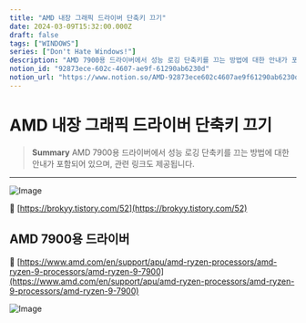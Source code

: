 ```yaml
---
title: "AMD 내장 그래픽 드라이버 단축키 끄기"
date: 2024-03-09T15:32:00.000Z
draft: false
tags: ["WINDOWS"]
series: ["Don't Hate Windows!"]
description: "AMD 7900용 드라이버에서 성능 로깅 단축키를 끄는 방법에 대한 안내가 포함되어 있으며, 관련 링크도 제공됩니다."
notion_id: "92873ece-602c-4607-ae9f-61290ab6230d"
notion_url: "https://www.notion.so/AMD-92873ece602c4607ae9f61290ab6230d"
---
```


# AMD 내장 그래픽 드라이버 단축키 끄기

> **Summary**
> AMD 7900용 드라이버에서 성능 로깅 단축키를 끄는 방법에 대한 안내가 포함되어 있으며, 관련 링크도 제공됩니다.

---

![Image](https://prod-files-secure.s3.us-west-2.amazonaws.com/09ccd4d5-876c-4bba-bbdf-cc77a0a11257/d74b5b85-7917-4e38-8852-c8ec120964f9/Untitled.png?X-Amz-Algorithm=AWS4-HMAC-SHA256&X-Amz-Content-Sha256=UNSIGNED-PAYLOAD&X-Amz-Credential=ASIAZI2LB466UXEAXTCO%2F20250724%2Fus-west-2%2Fs3%2Faws4_request&X-Amz-Date=20250724T083625Z&X-Amz-Expires=3600&X-Amz-Security-Token=IQoJb3JpZ2luX2VjEAAaCXVzLXdlc3QtMiJHMEUCIHuMqZHzP4mU2orBFpJSj%2Fmao3HGajEwpQbImsPfSR54AiEA3T7gyoWuthkSJ4mKqi9Vv4faP6Uezz2aUErUAD9T6Dwq%2FwMIKRAAGgw2Mzc0MjMxODM4MDUiDHf1fNi54Ix1wqsGyCrcA7LJ4PSI9PSkikMgNm%2Fep8DHVw0ZzEanhwgDalnBBY9j8eyvQ%2BhjAl8Bc8%2Bq9iEPpyrMtEIy9oHuetEq20OZz%2BxbhPSJ7AkS5czJz4XGVL%2FidpQNHrxt8yqFU%2BiBiOxxLVPIPH7Kc6Z0hc54ZzsicbV5M2O8x2anTfbZ6Mu7wMPTVBTE%2BOe9Xlt3%2FjDwkSGBPCOUz1JWlP05hlzguZKSL4qC%2FI9FgBCff4R6KU9vN%2F9zPsldwlXQnJEMHLTCLYRRDwldqgwZU4CLwQCJl9zNbZjO3xrSI6tEnpJb%2FJ6EZrkLGWG2OYA5lpaCfH%2BTKZUFeska1%2BBEGYEx%2BbOGx1jcddBdxhh%2FS9G9818P3fTqtcwSi9Pl70gCeJRMGcuNCZAV1nMARr2Ww1g8DX6gF4saX9Pd%2BnXsQ3EOGVXnN13Hf0bDRx5Nrd6vbry8uY99P2QzW6jC9tQ%2BIIyCG3V%2F3yCQ%2Fnwyk3ixoDYvq3EyJVgZmjUfMUl1QCFwWbJSErq9VJKTk4BZBoGQqY%2B8ny87H%2FplzU5Ef76znj7OybuKCPQRzTKiE6poS%2BnG8B57CZ9IOiL6gQtTH3bjw76zp%2BDiJaGzAJXuH2pzJQx1HyiSekMoiN3iYi0bEimUB7ka3TR1MIjPh8QGOqUBc8bCSNffhV612h%2FcxkmB2Op0VVuqvzrmIe1W%2B2KkQXUvZ7RuQnv92r3KHlODD%2FnoO%2FL7DUiIdqLxKB9b8alJF25ufX7Qw%2B3zTu3YfGE5k5%2BuJgvP%2FFXM2e0clS7lwPO7X7pt9naJBkzHKzoXHeQx6%2BD1cRwvHf2PtGUls5gczwJXy9Z%2F8Y3A3RmPg%2BALDGsMWJqloCckorDsuh7EvdwwaoLvdriw&X-Amz-Signature=b8e7da1dd75dfb610bacc087e2cb63fc9571db82ce6d8e2af98d4203a2083d33&X-Amz-SignedHeaders=host&x-amz-checksum-mode=ENABLED&x-id=GetObject)

🔗 [https://brokyy.tistory.com/52](https://brokyy.tistory.com/52)

## AMD 7900용 드라이버

🔗 [https://www.amd.com/en/support/apu/amd-ryzen-processors/amd-ryzen-9-processors/amd-ryzen-9-7900](https://www.amd.com/en/support/apu/amd-ryzen-processors/amd-ryzen-9-processors/amd-ryzen-9-7900)

![Image](https://prod-files-secure.s3.us-west-2.amazonaws.com/09ccd4d5-876c-4bba-bbdf-cc77a0a11257/597a474d-ada4-432b-93d4-54d9c3ac1d19/Untitled.png?X-Amz-Algorithm=AWS4-HMAC-SHA256&X-Amz-Content-Sha256=UNSIGNED-PAYLOAD&X-Amz-Credential=ASIAZI2LB466UXEAXTCO%2F20250724%2Fus-west-2%2Fs3%2Faws4_request&X-Amz-Date=20250724T083625Z&X-Amz-Expires=3600&X-Amz-Security-Token=IQoJb3JpZ2luX2VjEAAaCXVzLXdlc3QtMiJHMEUCIHuMqZHzP4mU2orBFpJSj%2Fmao3HGajEwpQbImsPfSR54AiEA3T7gyoWuthkSJ4mKqi9Vv4faP6Uezz2aUErUAD9T6Dwq%2FwMIKRAAGgw2Mzc0MjMxODM4MDUiDHf1fNi54Ix1wqsGyCrcA7LJ4PSI9PSkikMgNm%2Fep8DHVw0ZzEanhwgDalnBBY9j8eyvQ%2BhjAl8Bc8%2Bq9iEPpyrMtEIy9oHuetEq20OZz%2BxbhPSJ7AkS5czJz4XGVL%2FidpQNHrxt8yqFU%2BiBiOxxLVPIPH7Kc6Z0hc54ZzsicbV5M2O8x2anTfbZ6Mu7wMPTVBTE%2BOe9Xlt3%2FjDwkSGBPCOUz1JWlP05hlzguZKSL4qC%2FI9FgBCff4R6KU9vN%2F9zPsldwlXQnJEMHLTCLYRRDwldqgwZU4CLwQCJl9zNbZjO3xrSI6tEnpJb%2FJ6EZrkLGWG2OYA5lpaCfH%2BTKZUFeska1%2BBEGYEx%2BbOGx1jcddBdxhh%2FS9G9818P3fTqtcwSi9Pl70gCeJRMGcuNCZAV1nMARr2Ww1g8DX6gF4saX9Pd%2BnXsQ3EOGVXnN13Hf0bDRx5Nrd6vbry8uY99P2QzW6jC9tQ%2BIIyCG3V%2F3yCQ%2Fnwyk3ixoDYvq3EyJVgZmjUfMUl1QCFwWbJSErq9VJKTk4BZBoGQqY%2B8ny87H%2FplzU5Ef76znj7OybuKCPQRzTKiE6poS%2BnG8B57CZ9IOiL6gQtTH3bjw76zp%2BDiJaGzAJXuH2pzJQx1HyiSekMoiN3iYi0bEimUB7ka3TR1MIjPh8QGOqUBc8bCSNffhV612h%2FcxkmB2Op0VVuqvzrmIe1W%2B2KkQXUvZ7RuQnv92r3KHlODD%2FnoO%2FL7DUiIdqLxKB9b8alJF25ufX7Qw%2B3zTu3YfGE5k5%2BuJgvP%2FFXM2e0clS7lwPO7X7pt9naJBkzHKzoXHeQx6%2BD1cRwvHf2PtGUls5gczwJXy9Z%2F8Y3A3RmPg%2BALDGsMWJqloCckorDsuh7EvdwwaoLvdriw&X-Amz-Signature=293ff143a76d350b79122a65798b5c70f2ce15d41e3ce9cd8f91fd0177d96b7a&X-Amz-SignedHeaders=host&x-amz-checksum-mode=ENABLED&x-id=GetObject)

